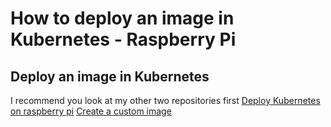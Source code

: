 # How to deploy an image in Kubernetes - Raspberry Pi

## Deploy an image in Kubernetes

I recommend you look at my other two repositories first
  [Deploy Kubernetes on raspberry pi](https://github.com/mcoto004CR/deploy_kube)
  [Create a custom image](https://github.com/mcoto004CR/nginx-custom-image)
